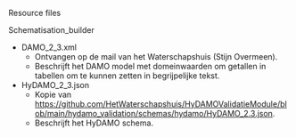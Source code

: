 Resource files
 
Schematisation_builder
- DAMO_2_3.xml
    - Ontvangen op de mail van het Waterschapshuis (Stijn Overmeen).
    - Beschrijft het DAMO model met domeinwaarden om getallen in tabellen om te kunnen zetten in begrijpelijke tekst.
- HyDAMO_2_3.json
    - Kopie van https://github.com/HetWaterschapshuis/HyDAMOValidatieModule/blob/main/hydamo_validation/schemas/hydamo/HyDAMO_2.3.json.
    - Beschrijft het HyDAMO schema.
